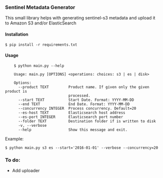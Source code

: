 ### Sentinel Metadata Generator

This small library helps with generating sentinel-s3 metadata and upload it to Amazon S3 and/or ElasticSearch

#### Installation

    $ pip install -r requirements.txt

#### Usage

```
    $ python main.py --help

    Usage: main.py [OPTIONS] <operations: choices: s3 | es | disk>

    Options:
      --product TEXT         Product name. If given only the given product is
                             processed.
      --start TEXT           Start Date. Format: YYYY-MM-DD
      --end TEXT             End Date. Format: YYYY-MM-DD
      --concurrency INTEGER  Process concurrency. Default=20
      --es-host TEXT         Elasticsearch host address
      --es-port INTEGER      Elasticsearch port number
      --folder TEXT          Destination folder if is written to disk
      -v, --verbose
      --help                 Show this message and exit.
```

Example:

    $ python main.py s3 es --start='2016-01-01' --verbose --concurrency=20


### To do:

- Add uploader
